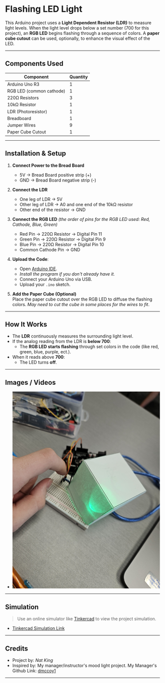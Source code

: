 # Flashing LED Light

This Arduino project uses a **Light Dependent Resistor (LDR)** to measure light levels. When the light level drops below a set number (700 for this project), an **RGB LED** begins flashing through a sequence of colors. A **paper cube cutout** can be used, optionally, to enhance the visual effect of the LED.

---

## Components Used

| Component             | Quantity |
|----------------------|----------|
| Arduino Uno R3       | 1        |
| RGB LED (common cathode) | 1    |
| 220Ω Resistors        | 3        |
| 10kΩ Resistor         | 1        |
| LDR (Photoresistor)   | 1        |
| Breadboard           | 1        |
| Jumper Wires         | 9      |
| Paper Cube Cutout | 1 |

---

## Installation & Setup

1. **Connect Power to the Bread Board**
   - 5V → Bread Board positive strip (+)
   - GND → Bread Board negative strip (-)

1. **Connect the LDR**  
   - One leg of LDR → 5V  
   - Other leg of LDR → A0 and one end of the 10kΩ resistor  
   - Other end of the resistor → GND  

2. **Connect the RGB LED** *(the order of pins for the RGB LED used: Red, Cathode, Blue, Green)* 
   - Red Pin → 220Ω Resistor → Digital Pin 11  
   - Green Pin → 220Ω Resistor → Digital Pin 9  
   - Blue Pin → 220Ω Resistor → Digital Pin 10  
   - Common Cathode Pin → GND

3. **Upload the Code**:
   - Open [Arduino IDE](https://www.arduino.cc/en/software/).
   - *Install the program if you don't already have it.*
   - Connect your Arduino Uno via USB.
   - Upload your `.ino` sketch.

4. **Add the Paper Cube (Optional)**  
   Place the paper cube cutout over the RGB LED to diffuse the flashing colors. *May need to cut the cube in some places for the wires to fit*.

---

## How It Works

- The **LDR** continuously measures the surrounding light level.
- If the analog reading from the LDR is **below 700**:
  - The **RGB LED starts flashing** through set colors in the code (like red, green, blue, purple, ect.).
- When it reads above **700**:
  - The LED turns **off**.

---

## Images / Videos

- ![Lights](1000002871.jpg)

---

## Simulation

> Use an online simulator like [Tinkercad](https://www.tinkercad.com/) to view the project simulation.

- [Tinkercad Simulation Link](https://www.tinkercad.com/things/5i3UnPZWMWp-mood-light-nat?sharecode=4IkUhLk60JT4a3moR9Q4A7Ld3d45VGpm4YomhAr9dv4)

---

## Credits

- Project by: *Nat King*
- Inspired by: My manager/instructor's mood light project.
  My Manager's Github Link: [dmccoy1](https://github.com/dmccoy1)
---
